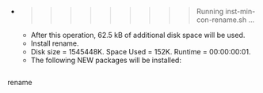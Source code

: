 * >>>>>>>>> Running inst-min-con-rename.sh ...
  * After this operation, 62.5 kB of additional disk space will be used.
  * Install rename.
  * Disk size = 1545448K. Space Used = 152K. Runtime = 00:00:00:01.
  * The following NEW packages will be installed:
  ```bash
rename
  ```
